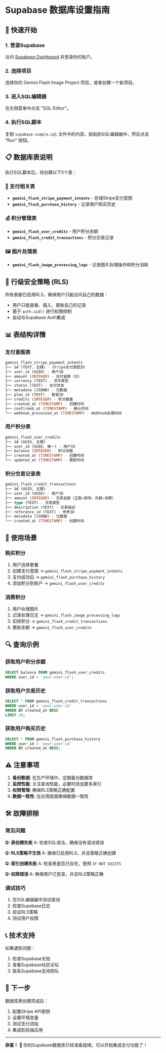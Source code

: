 # Supabase 数据库设置指南

## 🚀 快速开始

### 1. 登录Supabase
访问 [Supabase Dashboard](https://supabase.com/dashboard) 并登录你的账户。

### 2. 选择项目
选择你的 Gemini Flash Image Project 项目，或者创建一个新项目。

### 3. 进入SQL编辑器
在左侧菜单中点击 "SQL Editor"。

### 4. 执行SQL脚本
复制 `supabase-simple.sql` 文件中的内容，粘贴到SQL编辑器中，然后点击 "Run" 按钮。

## 📋 数据库表说明

执行SQL脚本后，将创建以下5个表：

### 🏦 支付相关表
- **`gemini_flash_stripe_payment_intents`** - 存储Stripe支付意图
- **`gemini_flash_purchase_history`** - 记录用户购买历史

### 💰 积分管理表
- **`gemini_flash_user_credits`** - 用户积分余额
- **`gemini_flash_credit_transactions`** - 积分交易记录

### 🖼️ 图片处理表
- **`gemini_flash_image_processing_logs`** - 记录图片处理操作和积分消耗

## 🔐 行级安全策略 (RLS)

所有表都已启用RLS，确保用户只能访问自己的数据：

- 用户只能查看、插入、更新自己的记录
- 基于 `auth.uid()` 进行权限控制
- 自动与Supabase Auth集成

## 📊 表结构详情

### 支付意图表
```sql
gemini_flash_stripe_payment_intents
├── id (TEXT, 主键) - Stripe支付意图ID
├── user_id (UUID) - 用户ID
├── amount (INTEGER) - 支付金额（分）
├── currency (TEXT) - 货币类型
├── status (TEXT) - 支付状态
├── metadata (JSONB) - 元数据
├── plan_id (TEXT) - 套餐ID
├── credits (INTEGER) - 积分数量
├── created_at (TIMESTAMP) - 创建时间
├── confirmed_at (TIMESTAMP) - 确认时间
└── webhook_processed_at (TIMESTAMP) - Webhook处理时间
```

### 用户积分表
```sql
gemini_flash_user_credits
├── id (UUID, 主键)
├── user_id (UUID, 唯一) - 用户ID
├── balance (INTEGER) - 积分余额
├── created_at (TIMESTAMP) - 创建时间
└── updated_at (TIMESTAMP) - 更新时间
```

### 积分交易记录表
```sql
gemini_flash_credit_transactions
├── id (UUID, 主键)
├── user_id (UUID) - 用户ID
├── amount (INTEGER) - 交易金额（正数=获得，负数=消费）
├── type (TEXT) - 交易类型
├── description (TEXT) - 交易描述
├── reference_id (TEXT) - 参考ID
├── metadata (JSONB) - 元数据
└── created_at (TIMESTAMP) - 创建时间
```

## 🎯 使用场景

### 购买积分
1. 用户选择套餐
2. 创建支付意图 → `gemini_flash_stripe_payment_intents`
3. 支付成功后 → `gemini_flash_purchase_history`
4. 添加积分到账户 → `gemini_flash_user_credits`

### 消费积分
1. 用户处理图片
2. 记录处理日志 → `gemini_flash_image_processing_logs`
3. 扣除积分 → `gemini_flash_credit_transactions`
4. 更新余额 → `gemini_flash_user_credits`

## 🔍 查询示例

### 获取用户积分余额
```sql
SELECT balance FROM gemini_flash_user_credits 
WHERE user_id = 'your-user-id';
```

### 获取用户交易历史
```sql
SELECT * FROM gemini_flash_credit_transactions 
WHERE user_id = 'your-user-id' 
ORDER BY created_at DESC 
LIMIT 10;
```

### 获取用户购买历史
```sql
SELECT * FROM gemini_flash_purchase_history 
WHERE user_id = 'your-user-id' 
ORDER BY created_at DESC;
```

## ⚠️ 注意事项

1. **备份数据**: 在生产环境中，定期备份数据库
2. **监控性能**: 关注查询性能，必要时添加更多索引
3. **权限管理**: 确保RLS策略正确配置
4. **数据一致性**: 在应用层面确保数据一致性

## 🛠️ 故障排除

### 常见问题

**Q: 表创建失败**
A: 检查SQL语法，确保没有语法错误

**Q: RLS策略不生效**
A: 确保已启用RLS，并且策略正确创建

**Q: 索引创建失败**
A: 检查表是否已存在，使用 `IF NOT EXISTS`

**Q: 权限错误**
A: 确保用户已登录，并且RLS策略正确

### 调试技巧

1. 在SQL编辑器中测试查询
2. 检查Supabase日志
3. 验证RLS策略
4. 测试用户权限

## 📞 技术支持

如果遇到问题：

1. 检查Supabase文档
2. 查看Supabase社区论坛
3. 联系Supabase支持团队

## 🔄 下一步

数据库表创建完成后：

1. 配置Stripe API密钥
2. 设置环境变量
3. 测试支付流程
4. 集成到前端应用

---

**恭喜！** 🎉 你的Supabase数据库已经准备就绪，可以开始集成支付功能了！
